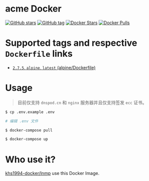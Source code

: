 # acme Docker

[![GitHub stars](https://img.shields.io/github/stars/khs1994-docker/acme.sh.svg?style=social&label=Stars)](https://github.com/khs1994-docker/acme.sh) [![GitHub tag](https://img.shields.io/github/tag/khs1994-docker/acme.sh.svg)](https://github.com/khs1994-docker/acme.sh) [![Docker Stars](https://img.shields.io/docker/stars/khs1994/acme.svg)](https://store.docker.com/community/images/khs1994/acme.sh) [![Docker Pulls](https://img.shields.io/docker/pulls/khs1994/acme.svg)](https://store.docker.com/community/images/khs1994/acme.sh)

# Supported tags and respective `Dockerfile` links

* [`2.7.5`, `alpine`, `latest` (alpine/Dockerfile)](https://github.com/khs1994-docker/acme.sh/blob/2.7.5/alpine/Dockerfile)

# Usage

>目前仅支持 `dnspod.cn` 和 `nginx` 服务器并且仅支持签发 `ecc` 证书。

```bash
$ cp .env.example .env

# 编辑 .env 文件

$ docker-compose pull

$ docker-compose up
```

# Who use it?

[khs1994-docker/lnmp](https://github.com/khs1994-docker/lnmp) use this Docker Image.
